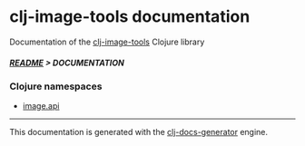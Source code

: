 
# clj-image-tools documentation

Documentation of the [clj-image-tools](https://github.com/bithandshake/clj-image-tools) Clojure library

##### [README](../README.md) > DOCUMENTATION

### Clojure namespaces

* [image.api](clj/image/API.md)

---

This documentation is generated with the [clj-docs-generator](https://github.com/bithandshake/clj-docs-generator) engine.

